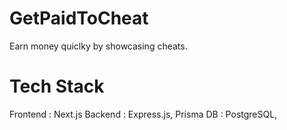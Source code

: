 # GetPaidToCheat
Earn money quiclky by showcasing cheats.


# Tech Stack

Frontend : Next.js 
Backend : Express.js, Prisma
DB : PostgreSQL, 
